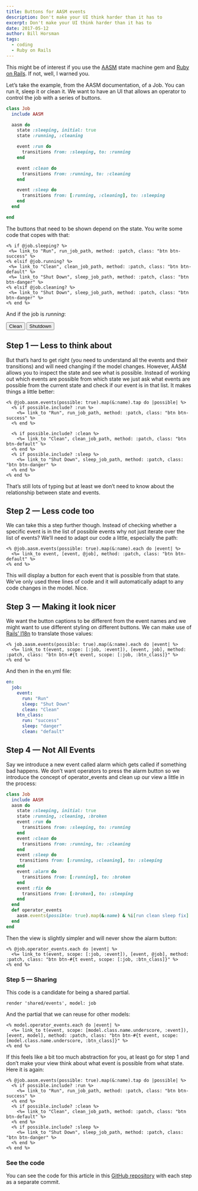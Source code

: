 ```yaml
---
title: Buttons for AASM events
description: Don't make your UI think harder than it has to
excerpt: Don't make your UI think harder than it has to
date: 2017-05-12
author: Bill Horsman
tags:
  - coding
  - Ruby on Rails
---
```


This might be of interest if you use the [AASM](https://github.com/aasm/aasm) state machine gem and [Ruby on Rails](http://rubyonrails.org/). If not, well, I warned you.

Let’s take the example, from the AASM documentation, of a Job. You can run it, sleep it or clean it. We want to have an UI that allows an operator to control the job with a series of buttons.

```rb
class Job
  include AASM

  aasm do
    state :sleeping, initial: true
    state :running, :cleaning

    event :run do
      transitions from: :sleeping, to: :running
    end

    event :clean do
      transitions from: :running, to: :cleaning
    end

    event :sleep do
      transitions from: [:running, :cleaning], to: :sleeping
    end
  end

end
```

The buttons that need to be shown depend on the state. You write some code that copes with that:

```erb
<% if @job.sleeping? %>
 <%= link_to "Run", run_job_path, method: :patch, class: "btn btn-success" %>
<% elsif @job.running? %>
 <%= link_to "Clean", clean_job_path, method: :patch, class: "btn btn-default" %>
 <%= link_to "Shut Down", sleep_job_path, method: :patch, class: "btn btn-danger" %>
<% elsif @job.cleaning? %>
 <%= link_to "Shut Down", sleep_job_path, method: :patch, class: "btn btn-danger" %>
<% end %>
```

And if the job is <em>running</em>:

<div class="btns">
  <button type="button" class="btn">Clean</button>
  <button type="button" class="btn btn-danger">Shutdown</button>
</div>


## Step 1 — Less to think about

But that’s hard to get right (you need to understand all the events and their transitions) and will need changing if the model changes. However, AASM allows you to inspect the state and see what is possible. Instead of working out which events are possible from which state we just ask what events are possible from the current state and check if our event is in that list. It makes things a little better:

```erb
<% @job.aasm.events(possible: true).map(&:name).tap do |possible| %>
  <% if possible.include? :run %>
    <%= link_to "Run", run_job_path, method: :patch, class: "btn btn-success" %>
  <% end %>

  <% if possible.include? :clean %>
    <%= link_to "Clean", clean_job_path, method: :patch, class: "btn btn-default" %>
  <% end %>
  <% if possible.include? :sleep %>
    <%= link_to "Shut Down", sleep_job_path, method: :patch, class: "btn btn-danger" %>
  <% end %>
<% end %>
```

That’s still lots of typing but at least we don’t need to know about the relationship between state and events.

## Step 2 — Less code too

We can take this a step further though. Instead of checking whether a specific event is in the list of possible events why not just iterate over the list of events? We’ll need to adapt our code a little, especially the path:

```erb
<% @job.aasm.events(possible: true).map(&:name).each do |event| %>
  <%= link_to event, [event, @job], method: :patch, class: "btn btn-default" %>
<% end %>
```

This will display a button for each event that is possible from that state. We’ve only used three lines of code and it will automatically adapt to any code changes in the model. Nice.

## Step 3 — Making it look nicer

We want the button captions to be different from the event names and we might want to use different styling on different buttons. We can make use of [Rails’ I18n](http://guides.rubyonrails.org/i18n.html) to translate those values:

```erb
<% job.aasm.events(possible: true).map(&:name).each do |event| %>
  <%= link_to t(event, scope: [:job, :event]), [event, job], method: :patch, class: "btn btn-#{t event, scope: [:job, :btn_class]}" %>
<% end %>
```

And then in the en.yml file:

```yml
en:
  job:
    event:
      run: "Run"
      sleep: "Shut Down"
      clean: "Clean"
    btn_class:
      run: "success"
      sleep: "danger"
      clean: "default"
```

## Step 4 — Not All Events

Say we introduce a new event called alarm which gets called if something bad happens. We don’t want operators to press the alarm button so we introduce the concept of operator_events and clean up our view a little in the process:

```rb
class Job
  include AASM
  aasm do
    state :sleeping, initial: true
    state :running, :cleaning, :broken
    event :run do
      transitions from: :sleeping, to: :running
    end
    event :clean do
      transitions from: :running, to: :cleaning
    end
    event :sleep do
     transitions from: [:running, :cleaning], to: :sleeping
    end
    event :alarm do
      transitions from: [:running], to: :broken
    end
    event :fix do
      transitions from: [:broken], to: :sleeping
    end
  end
  def operator_events
    aasm.events(possible: true).map(&:name) & %i[run clean sleep fix]
  end
end
```

Then the view is slightly simpler and will never show the alarm button:

```erb
<% @job.operator_events.each do |event| %>
  <%= link_to t(event, scope: [:job, :event]), [event, @job], method: :patch, class: "btn btn-#{t event, scope: [:job, :btn_class]}" %>
<% end %>
```

### Step 5 — Sharing

This code is a candidate for being a shared partial.

```erb
render 'shared/events', model: job
```

And the partial that we can reuse for other models:

```erb
<% model.operator_events.each do |event| %>
  <%= link_to t(event, scope: [model.class.name.underscore, :event]), [event, model], method: :patch, class: "btn btn-#{t event, scope: [model.class.name.underscore, :btn_class]}" %>
<% end %>
```

If this feels like a bit too much abstraction for you, at least go for step 1 and don’t make your view think about what event is possible from what state. Here it is again:

```erb
<% @job.aasm.events(possible: true).map(&:name).tap do |possible| %>
  <% if possible.include? :run %>
    <%= link_to "Run", run_job_path, method: :patch, class: "btn btn-success" %>
  <% end %>
  <% if possible.include? :clean %>
    <%= link_to "Clean", clean_job_path, method: :patch, class: "btn btn-default" %>
  <% end %>
  <% if possible.include? :sleep %>
    <%= link_to "Shut Down", sleep_job_path, method: :patch, class: "btn btn-danger" %>
  <% end %>
<% end %>
```

### See the code

You can see the code for this article in this [GitHub repository](https://github.com/billhorsman/aasm_btns) with each step as a separate commit.
